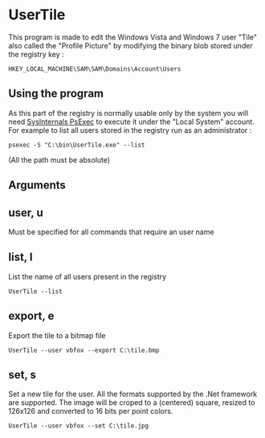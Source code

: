 UserTile
========

This program is made to edit the Windows Vista and Windows 7 user "Tile" also called the "Profile Picture" by
modifying the binary blob stored under the registry key :

    HKEY_LOCAL_MACHINE\SAM\SAM\Domains\Account\Users

Using the program
-----------------

As this part of the registry is normally usable only by the system you will need
[SysInternals PsExec](http://technet.microsoft.com/en-us/sysinternals/bb897553) to execute it under the "Local System"
account. For example to list all users stored in the registry run as an administrator :

    psexec -S "C:\bin\UserTile.exe" --list

(All the path must be absolute)

Arguments
---------

## user, u

Must be specified for all commands that require an user name

## list, l

List the name of all users present in the registry

    UserTile --list

## export, e

Export the tile to a bitmap file

    UserTile --user vbfox --export C:\tile.bmp

## set, s

Set a new tile for the user. All the formats supported by the .Net framework are supported.
The image will be croped to a (centered) square, resized to 126x126 and converted to 16 bits per point colors.

    UserTile --user vbfox --set C:\tile.jpg